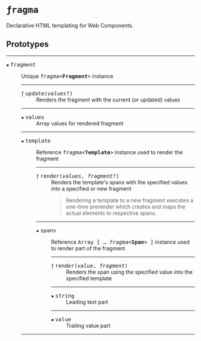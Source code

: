 # <code>ƒragma</code>

Declarative HTML templating for Web Components.

## Prototypes

<div>
<dl>

---
<dt><code>▪︎</code> <samp>fragment</samp>
<dd>

Unique <samp>_fragma_<**Fragment**></samp> instance
<dl fragma-fragment>

---
<dt><code>ƒ</code> <samp>update(<var>values</var>?)</samp>
<dd>Renders the fragment with the current (or updated) values</dd>

---
<dt><code>▪︎</code> <samp>values</samp>
<dd>Array values for rendered fragment</dd>

---
<dt><code>▪︎</code> <samp>template</samp>
<dd>

Reference <samp>_fragma_<**Template**></samp> instance used to render the fragment
<dl fragma-template>


---
<dt><code>ƒ</code> <samp>render(<var>values</var>, <var>fragment</var>?)</samp>
<dd>Renders the template's spans with the specified values into a specified or new fragment

> Rendering a template to a new fragment executes a one-time prerender which creates and maps the actual elements to respective spans.
</dd>

---
<dt><code>▪︎</code> <samp>spans</samp>
<dd>

Reference <samp>Array [ … _fragma_<**Span**> ]</samp> instance used to render part of the fragment
<dl fragma-span>

---
<dt><code>ƒ</code> <samp>render(<var>value</var>, <var>fragment</var>)</samp>
<dd>Renders the span using the specified value into the specified template</dd>

---
<dt><code>▪︎</code> <samp>string</samp>
<dd>Leading text part</dd>

---
<dt><code>▪︎</code> <samp>value</samp>
<dd>Trailing value part</dd>

</dl>
</dl>
</dl>

---
</div>
